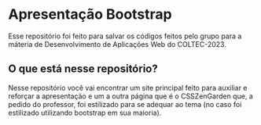 # Apresentação Bootstrap
Esse repositório foi feito para salvar os códigos feitos pelo grupo para a máteria de Desenvolvimento de Aplicações Web do COLTEC-2023.

## O que está nesse repositório?
Nesse repositório você vai encontrar um site principal feito para auxiliar e reforçar a apresentação e um a outra página que é o CSSZenGarden que, a pedido do professor, foi estilizado para se adequar ao tema (no caso foi estilizado utilizando bootstrap em sua maioria).
